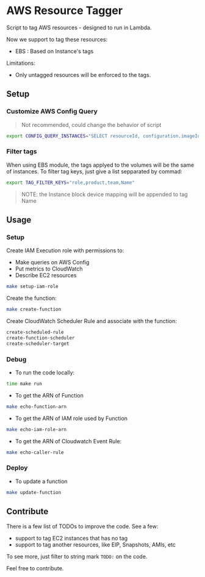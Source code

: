 # AWS Resource Tagger

Script to tag AWS resources - designed to run in Lambda.

Now we support to tag these resources:

- EBS : Based on Instance's tags

Limitations:

- Only untagged resources will be enforced to the tags.

## Setup

### Customize AWS Config Query

> Not recommended, could change the behavior of script

```bash
export CONFIG_QUERY_INSTANCES="SELECT resourceId, configuration.imageId, configuration.blockDeviceMappings, tags WHERE resourceType = 'AWS::EC2::Instance' AND configuration.state.name = 'running' OR configuration.state.name = 'stopped'"

```

### Filter tags

When using EBS module, the tags applyed to the volumes will be the same of instances. To filter tag keys, just give a list sepparated by commad:

```bash
export TAG_FILTER_KEYS="role,product,team,Name"
```

> NOTE: the Instance block device mapping will be appended to tag Name

## Usage

### Setup

Create IAM Execution role with permissions to:

- Make queries on AWS Config
- Put metrics to CloudWatch
- Describe EC2 resources

```bash
make setup-iam-role
```

Create the function:

```bash
make create-function
```

Create CloudWatch Scheduler Rule and associate with the function:

```bash
create-scheduled-rule
create-function-scheduler
create-scheduler-target
```

### Debug

* To run the code locally:

```bash
time make run
```

* To get the ARN of Function

```bash
make echo-function-arn
```

* To get the ARN of IAM role used by Function

```bash
make echo-iam-role-arn
```

* To get the ARN of Cloudwatch Event Rule:

```bash
make echo-caller-rule
```

### Deploy

- To update a function

```bash
make update-function
```

## Contribute

There is a few list of TODOs to improve the code. See a few:

- support to tag EC2 instances that has no tag
- support to tag another resources, like EIP, Snapshots, AMIs, etc

To see more, just filter to string mark `TODO:` on the code.

Feel free to contribute.
